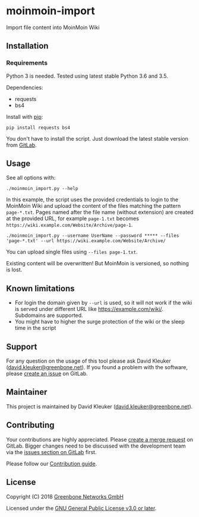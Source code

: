 # moinmoin-import

Import file content into MoinMoin Wiki

## Installation

### Requirements

Python 3 is needed. Tested using latest stable Python 3.6 and 3.5.

Dependencies:

- requests
- bs4

Install with [pip](https://pip.pypa.io/en/stable/):

    pip install requests bs4

You don't have to install the script. Just download the latest stable version from [GitLab](https://gitlab.greenbone.net/qm/moinmoin-import/tags).

## Usage

See all options with:

    ./moinmoin_import.py --help

In this example, the script uses the provided credentials to login to the MoinMoin Wiki and upload the content of the files matching the pattern `page-*.txt`. Pages named after the file name (without extension) are created at the provided URL, for example `page-1.txt` becomes `https://wiki.example.com/Website/Archive/page-1`.

    ./moinmoin_import.py --username UserName --password ***** --files 'page-*.txt' --url https://wiki.example.com/Website/Archive/

You can upload single files using `--files page-1.txt`.

Existing content will be overwritten!
But MoinMoin is versioned, so nothing is lost.

## Known limitations

- For login the domain given by `--url` is used, so it will not work if the wiki is served
under different URL like https://example.com/wiki/. Subdomains are supported.
- You might have to higher the surge protection of the wiki or the sleep time in the script

## Support

For any question on the usage of this tool please ask David Kleuker (david.kleuker@greenbone.net). If you found a problem with the software, please [create an issue](https://gitlab.greenbone.net/qm/moinmoin-import/issues) on GitLab.

## Maintainer

This project is maintained by David Kleuker (david.kleuker@greenbone.net).

## Contributing

Your contributions are highly appreciated. Please [create a merge request](https://gitlab.greenbone.net/qm/moinmoin-import/merge_requests) on GitLab. Bigger changes need to be discussed with the development team via the [issues section on GitLab](https://gitlab.greenbone.net/qm/moinmoin-import/issues) first.

Please follow our [Contribution guide](CONTRIBUTING.md).

## License

Copyright (C) 2018 [Greenbone Networks GmbH](https://www.greenbone.net/)

Licensed under the [GNU General Public License v3.0 or later](LICENSE).

